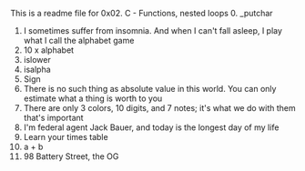 This is a readme file for 0x02. C - Functions, nested loops
0. _putchar 
1. I sometimes suffer from insomnia. And when I can't fall asleep, I play what I call the alphabet game 
2. 10 x alphabet 
3. islower 
4. isalpha 
5. Sign 
6. There is no such thing as absolute value in this world. You can only estimate what a thing is worth to you 
7. There are only 3 colors, 10 digits, and 7 notes; it's what we do with them that's important 
8. I'm federal agent Jack Bauer, and today is the longest day of my life 
9. Learn your times table 
10. a + b 
11. 98 Battery Street, the OG 

